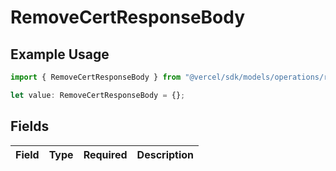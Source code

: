 # RemoveCertResponseBody

## Example Usage

```typescript
import { RemoveCertResponseBody } from "@vercel/sdk/models/operations/removecert.js";

let value: RemoveCertResponseBody = {};
```

## Fields

| Field       | Type        | Required    | Description |
| ----------- | ----------- | ----------- | ----------- |